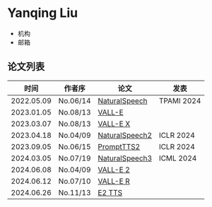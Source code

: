 # Yanqing Liu

- 机构
- 邮箱

## 论文列表

| 时间 | 作者序 | 论文 | 发表 |
|:-:|:-:|---|---|
| 2022.05.09 | No.06/14 | [NaturalSpeech](../Models/E2E/2022.05.09_NaturalSpeech.md) | TPAMI 2024
| 2023.01.05 | No.08/13 | [VALL-E](../Models/Speech_LLM/2023.01.05_VALL-E.md) |
| 2023.03.07 | No.08/13 | [VALL-E X](../Models/Speech_LLM/2023.03.07_VALL-E_X.md) |
| 2023.04.18 | No.04/09 | [NaturalSpeech2](../Models/Diffusion/2023.04.18_NaturalSpeech2.md) | ICLR 2024
| 2023.09.05 | No.06/15 | [PromptTTS2](../Models/Prompt/2023.09.05_PromptTTS2.md) | ICLR 2024
| 2024.03.05 | No.07/19 | [NaturalSpeech3](../Models/Diffusion/2024.03.05_NaturalSpeech3.md) | ICML 2024
| 2024.06.08 | No.04/09 | [VALL-E 2](../Models/Speech_LLM/2024.06.08_VALL-E2.md) |
| 2024.06.12 | No.07/10 | [VALL-E R](../Models/Speech_LLM/2024.06.12_VALL-E_R.md) |
| 2024.06.26 | No.11/13 | [E2 TTS](../Models/_tmp/2024.06.26_E2_TTS.md) |